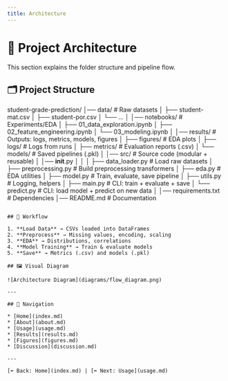 ```yaml
---
title: Architecture
---
```


# 📐 Project Architecture

This section explains the folder structure and pipeline flow.

## 🗂 Project Structure

student-grade-prediction/
│── data/ # Raw datasets
│ ├── student-mat.csv
│ ├── student-por.csv
│ └── ...
│
│── notebooks/ # Experiments/EDA
│ ├── 01_data_exploration.ipynb
│ ├── 02_feature_engineering.ipynb
│ └── 03_modeling.ipynb
│
│── results/ # Outputs: logs, metrics, models, figures
│ ├── figures/ # EDA plots
│ ├── logs/ # Logs from runs
│ ├── metrics/ # Evaluation reports (.csv)
│ └── models/ # Saved pipelines (.pkl)
│
│── src/ # Source code (modular + reusable)
│ │── **init**.py
│ │
│ ├── data_loader.py # Load raw datasets
│ ├── preprocessing.py # Build preprocessing transformers
│ ├── eda.py # EDA utilities
│ ├── model.py # Train, evaluate, save pipeline
│ ├── utils.py # Logging, helpers
│ ├── main.py # CLI: train + evaluate + save
│ └── predict.py # CLI: load model + predict on new data
│
│── requirements.txt # Dependencies
│── README.md # Documentation

```

## 🔄 Workflow

1. **Load Data** → CSVs loaded into DataFrames
2. **Preprocess** → Missing values, encoding, scaling
3. **EDA** → Distributions, correlations
4. **Model Training** → Train & evaluate models
5. **Save** → Metrics (.csv) and models (.pkl)

## 🖼 Visual Diagram

![Architecture Diagram](diagrams/flow_diagram.png)

---

## 🔗 Navigation

* [Home](index.md)
* [About](about.md)
* [Usage](usage.md)
* [Results](results.md)
* [Figures](figures.md)
* [Discussion](discussion.md)

---

[⬅️ Back: Home](index.md) | [➡️ Next: Usage](usage.md)
```
